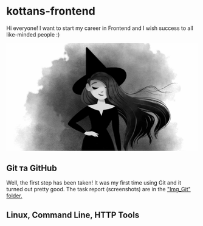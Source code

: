 # kottans-frontend
Hi everyone! 
I want to start my career in Frontend and I wish success to all like-minded people :)

![Witch](https://github.com/AnzhelikaKh/kottans-frontend/blob/main/Img_Git/Witch.jpg)

## Git та GitHub
Well, the first step has been taken!
It was my first time using Git and it turned out pretty good.
The task report (screenshots) are in the ["Img_Git" folder.](https://github.com/AnzhelikaKh/kottans-frontend/tree/main/Img_Git)

## Linux, Command Line, HTTP Tools
